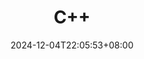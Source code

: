 ---
title: C++
date: 2024-12-04T22:05:53+08:00
lastmod: 2024-12-04T22:42:44+08:00
slug: categories/C++
cover: https://s2.loli.net/2024/12/07/rMJnuiWcjzQGfo5.png
---
